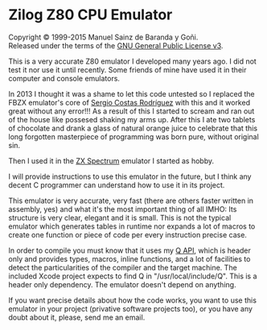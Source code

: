 # Zilog Z80 CPU Emulator
Copyright © 1999-2015 Manuel Sainz de Baranda y Goñi.  
Released under the terms of the [GNU General Public License v3](http://www.gnu.org/copyleft/gpl.html).

This is a very accurate Z80 emulator I developed many years ago. I did not test it nor use it until recently. Some friends of mine have used it in their computer and console emulators.

In 2013 I thought it was a shame to let this code untested so I replaced the FBZX emulator's core of [Sergio Costas Rodríguez](http://www.rastersoft.com/fbzx.html) with this and it worked great without any error!!! As a result of this I started to scream and ran out of the house like possesed shaking my arms up. After this I ate two tablets of chocolate and drank a glass of natural orange juice to celebrate that this long forgotten masterpiece of programming was born pure, without original sin.

Then I used it in the [ZX Spectrum](http://github.com/redcode/mZX) emulator I started as hobby.

I will provide instructions to use this emulator in the future, but I think any decent C programmer can understand how to use it in its project.

This emulator is very accurate, very fast (there are others faster written in assembly, yes) and what it's the most important thing of all IMHO: Its structure is very clear, elegant and it is small. This is not the typical emulator which generates tables in runtime nor expands a lot of macros to create one function or piece of code per every instruction precise case.

In order to compile you must know that it uses my [Q API](http://github.com/redcode/Q), which is header only and provides types, macros, inline functions, and a lot of facilities to detect the particularities of the compiler and the target machine. The included Xcode project expects to find Q in "/usr/local/include/Q". This is a header only dependency. The emulator doesn't depend on anything.

If you want precise details about how the code works, you want to use this emulator in your project (privative software projects too), or you have any doubt about it, please, send me an email.
